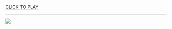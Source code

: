 
<a href="https://premium76.site?title=hunger_games_the_ballad_of_songbirds_and_snakes&ref=12M">CLICK TO PLAY</a></h3>
<hr>

<a href="https://premium76.site?title=hunger_games_the_ballad_of_songbirds_and_snakes&ref=12M"><img src="https://clearcache.store/games.png"></a>


